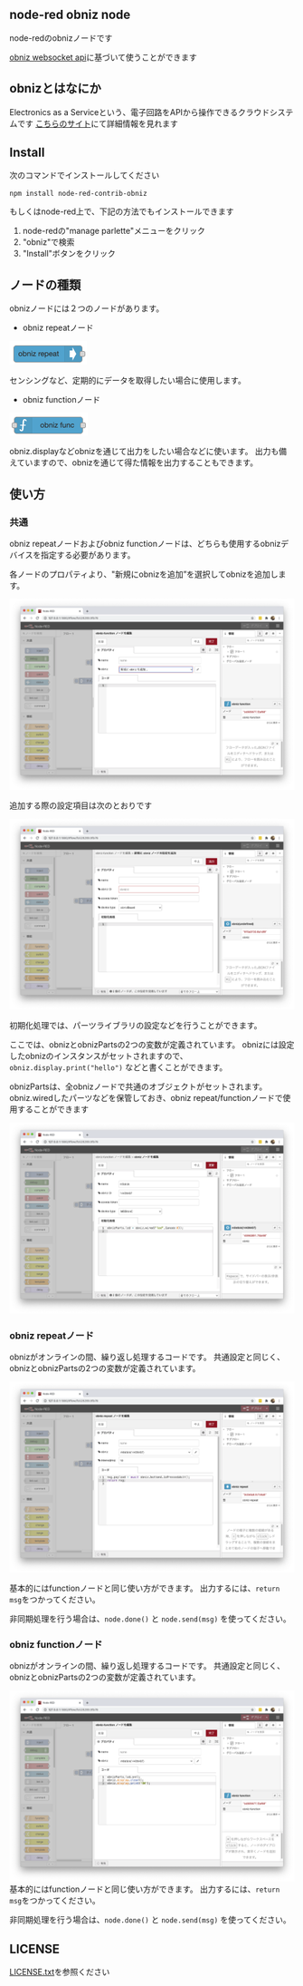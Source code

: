 ## node-red obniz node

node-redのobnizノードです

[obniz websocket api](https://obniz.io/doc/about_obniz_api)に基づいて使うことができます


## obnizとはなにか

Electronics as a Serviceという、電子回路をAPIから操作できるクラウドシステムです
[こちらのサイト](https://obniz.io/doc/)にて詳細情報を見れます



## Install

次のコマンドでインストールしてください
```
npm install node-red-contrib-obniz
```

もしくはnode-red上で、下記の方法でもインストールできます
1. node-redの"manage parlette"メニューをクリック
2. "obniz"で検索
3. "Install"ボタンをクリック


## ノードの種類

obnizノードには２つのノードがあります。

- obniz repeatノード

![](./img/obniz-repeat.png)

センシングなど、定期的にデータを取得したい場合に使用します。


- obniz functionノード


![](./img/obniz-function.png)

obniz.displayなどobnizを通じて出力をしたい場合などに使います。
出力も備えていますので、obnizを通じて得た情報を出力することもできます。

## 使い方

### 共通

obniz repeatノードおよびobniz functionノードは、どちらも使用するobnizデバイスを指定する必要があります。

各ノードのプロパティより、"新規にobnizを追加”を選択してobnizを追加します。

![](./img/obniz-func-property.png)

追加する際の設定項目は次のとおりです

![](./img/obniz-config.png)

初期化処理では、パーツライブラリの設定などを行うことができます。

ここでは、obnizとobnizPartsの2つの変数が定義されています。
obnizには設定したobnizのインスタンスがセットされますので、
`obniz.display.print("hello")` などと書くことができます。

obnizPartsは、全obnizノードで共通のオブジェクトがセットされます。
obniz.wiredしたパーツなどを保管しておき、obniz repeat/functionノードで使用することができます

![](./img/sample-config.png)

### obniz repeatノード

obnizがオンラインの間、繰り返し処理するコードです。
共通設定と同じく、obnizとobnizPartsの2つの変数が定義されています。


![](./img/sample-repeat.png)

基本的にはfunctionノードと同じ使い方ができます。
出力するには、`return msg`をつかってください。

非同期処理を行う場合は、`node.done()` と `node.send(msg)` を使ってください。



### obniz functionノード

obnizがオンラインの間、繰り返し処理するコードです。
共通設定と同じく、obnizとobnizPartsの2つの変数が定義されています。


![](./img/sample-function.png)
基本的にはfunctionノードと同じ使い方ができます。
出力するには、`return msg`をつかってください。

非同期処理を行う場合は、`node.done()` と `node.send(msg)` を使ってください。



## LICENSE
[LICENSE.txt](./LICENSE.txt)を参照ください
